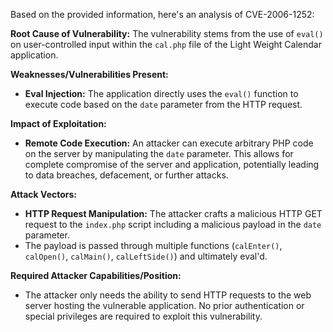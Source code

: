 Based on the provided information, here's an analysis of CVE-2006-1252:

**Root Cause of Vulnerability:**
The vulnerability stems from the use of `eval()` on user-controlled input within the `cal.php` file of the Light Weight Calendar application.

**Weaknesses/Vulnerabilities Present:**
- **Eval Injection:** The application directly uses the `eval()` function to execute code based on the `date` parameter from the HTTP request.

**Impact of Exploitation:**
- **Remote Code Execution:** An attacker can execute arbitrary PHP code on the server by manipulating the `date` parameter. This allows for complete compromise of the server and application, potentially leading to data breaches, defacement, or further attacks.

**Attack Vectors:**
- **HTTP Request Manipulation:** The attacker crafts a malicious HTTP GET request to the `index.php` script including a malicious payload in the `date` parameter.
- The payload is passed through multiple functions (`calEnter()`, `calOpen()`, `calMain()`, `calLeftSide()`) and ultimately eval'd.

**Required Attacker Capabilities/Position:**
- The attacker only needs the ability to send HTTP requests to the web server hosting the vulnerable application. No prior authentication or special privileges are required to exploit this vulnerability.